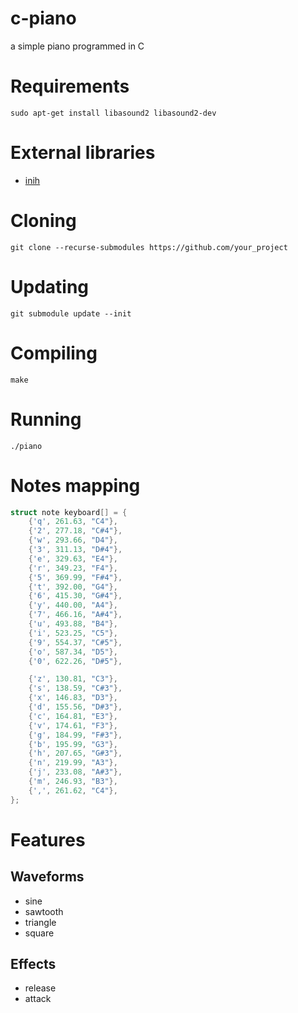 # c-piano

a simple piano programmed in C

# Requirements

`sudo apt-get install libasound2 libasound2-dev`

# External libraries

- [inih](https://github.com/benhoyt/inih)

# Cloning

`git clone --recurse-submodules https://github.com/your_project`

# Updating

`git submodule update --init`

# Compiling

`make`

# Running

`./piano`

# Notes mapping

```c
struct note keyboard[] = {
    {'q', 261.63, "C4"},
    {'2', 277.18, "C#4"},
    {'w', 293.66, "D4"},
    {'3', 311.13, "D#4"},
    {'e', 329.63, "E4"},
    {'r', 349.23, "F4"},
    {'5', 369.99, "F#4"},
    {'t', 392.00, "G4"},
    {'6', 415.30, "G#4"},
    {'y', 440.00, "A4"},
    {'7', 466.16, "A#4"},
    {'u', 493.88, "B4"},
    {'i', 523.25, "C5"},
    {'9', 554.37, "C#5"},
    {'o', 587.34, "D5"},
    {'0', 622.26, "D#5"},

    {'z', 130.81, "C3"},
    {'s', 138.59, "C#3"},
    {'x', 146.83, "D3"},
    {'d', 155.56, "D#3"},
    {'c', 164.81, "E3"},
    {'v', 174.61, "F3"},
    {'g', 184.99, "F#3"},
    {'b', 195.99, "G3"},
    {'h', 207.65, "G#3"},
    {'n', 219.99, "A3"},
    {'j', 233.08, "A#3"},
    {'m', 246.93, "B3"},
    {',', 261.62, "C4"},
};
```

# Features

## Waveforms

- sine
- sawtooth
- triangle
- square

## Effects

- release
- attack
